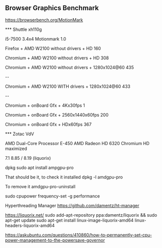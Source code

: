 ## Browser Graphics Benchmark
https://browserbench.org/MotionMark



*** Shuttle xh110g

i5-7500 3.4x4
Motionmark 1.0

Firefox + AMD W2100 without drivers + HD
160

Chromium + AMD W2100 without drivers + HD
308

Chromium + AMD W2100 without drivers + 1280x1024@60
435

--

Chromium + AMD W2100 WITH drivers + 1280x1024@60
433

--


Chromium + onBoard Gfx + 4Kx30fps
1 

Chromium + onBoard Gfx + 2560x1440x60fps
200 

Chromium + onBoard Gfx + HDx60fps
367








*** Zotac VdV

AMD Dual-Core Processor E-450
AMD Radeon HD 6320
Chromium HD maximized

7.1
8.85 / 8.19 (liquorix)







dpkg 
sudo apt install ampgpu-pro

That should be it, to check it installed
dpkg -l amdgpu-pro

To remove it
amdgpu-pro-uninstall







sudo cpupower frequency-set -g performance

Hyperthreading Manager
https://github.com/damentz/ht-manager


https://liquorix.net/
sudo add-apt-repository ppa:damentz/liquorix && sudo apt-get update
sudo apt-get install linux-image-liquorix-amd64 linux-headers-liquorix-amd64





https://askubuntu.com/questions/410860/how-to-permanently-set-cpu-power-management-to-the-powersave-governor